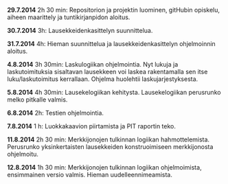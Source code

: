 **29.7.2014** 2h 30 min: Repositorion ja projektin luominen, gitHubin opiskelu,
aiheen maarittely ja tuntikirjanpidon aloitus.

**30.7.2014** 3h: Lausekkeidenkasittelyn suunnittelua.

**31.7.2014** 4h: Hieman suunnittelua ja lausekkeidenkasittelyn ohjelmoinnin aloitus.

**4.8.2014** 3h 30min: Laskulogiikan ohjelmointia. Nyt lukuja ja laskutoimituksia sisaltavan lausekkeen voi laskea
rakentamalla sen itse luku/laskutoimitus kerrallaan. Ohjelma huolehtii laskujarjestyksesta.

**5.8.2014** 4h 30min: Lausekelogiikan kehitysta. Lausekelogiikan perusrunko melko pitkalle valmis.

**6.8.2014** 2h: Testien ohjelmointia.

**7.8.2014** 1 h: Luokkakaavion piirtamista ja PIT raportin teko.

**11.8.2014** 2h 30 min: Merkkijonojen tulkinnan logiikan hahmottelemista. Perusrunko yksinkertaisten lausekkeiden
konstruoimiseen merkkijonosta ohjelmoitu.

**12.8.2014** 1h 30 min: Merkkijonojen tulkinnan logiikan ohjelmoimista, ensimmainen versio valmis. Hieman uudelleennimeamista.

